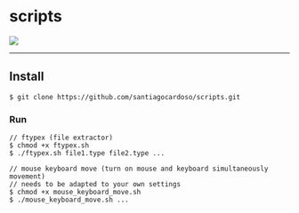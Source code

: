 # scripts

<div>
  <img src="https://img.shields.io/badge/Shell_Script-121011?style=for-the-badge&logo=gnu-bash&logoColor=white"
</div>

---
## Install
```
$ git clone https://github.com/santiagocardoso/scripts.git
```
### Run
```
// ftypex (file extractor)
$ chmod +x ftypex.sh
$ ./ftypex.sh file1.type file2.type ...
```
```
// mouse keyboard move (turn on mouse and keyboard simultaneously movement)
// needs to be adapted to your own settings
$ chmod +x mouse_keyboard_move.sh
$ ./mouse_keyboard_move.sh ...
```
